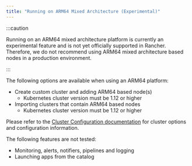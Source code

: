 ```yaml
---
title: "Running on ARM64 Mixed Architecture (Experimental)"
---
```


<head>
  <link rel="canonical" href="https://ranchermanager.docs.rancher.com/how-to-guides/advanced-user-guides/enable-experimental-features/rancher-on-arm64"/>
</head>

:::caution

Running on an ARM64 mixed architecture platform is currently an experimental feature and is not yet officially supported in Rancher. Therefore, we do not recommend using ARM64 mixed architecture based nodes in a production environment.

:::

The following options are available when using an ARM64 platform:

- Create custom cluster and adding ARM64 based node(s)
  - Kubernetes cluster version must be 1.12 or higher
- Importing clusters that contain ARM64 based nodes
  - Kubernetes cluster version must be 1.12 or higher

Please refer to the [Cluster Configuration documentation](../../../reference-guides/cluster-configuration/cluster-configuration.md) for cluster options and configuration information.

The following features are not tested:

- Monitoring, alerts, notifiers, pipelines and logging
- Launching apps from the catalog
